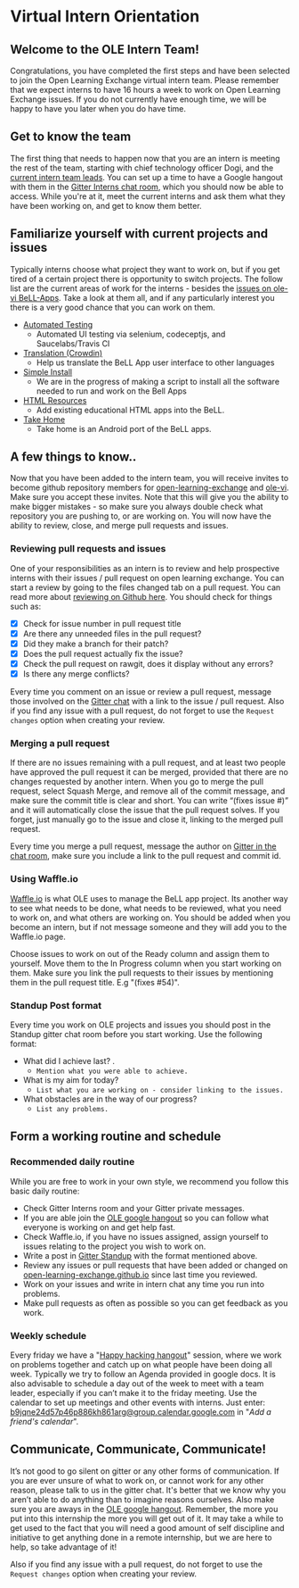# Virtual Intern Orientation

## Welcome to the OLE Intern Team!
Congratulations, you have completed the first steps and have been selected to join the Open Learning Exchange virtual intern team. Please remember that we expect interns to have 16 hours a week to work on Open Learning Exchange issues. If you do not currently have enough time, we will be happy to have you later when you do have time.
## Get to know the team
The first thing that needs to happen now that you are an intern is meeting the rest of the team, starting with chief technology officer Dogi, and the [current intern team leads](http://open-learning-exchange.github.io/#!pages/team.md).
You can set up a time to have a Google hangout with them in the [Gitter Interns chat room](https://gitter.im/open-learning-exchange/interns), which you should now be able to access. While you're at it, meet the current interns and ask them what they have been working on, and get to know them better.
## Familiarize yourself with current projects and issues
Typically interns choose what project they want to work on, but if you get tired of a certain project there is opportunity to switch projects. The follow list are the current areas of work for the interns - besides the [issues on ole-vi BeLL-Apps](https://github.com/ole-vi/BeLL-Apps/issues). Take a look at them all, and if any particularly interest you there is a very good chance that you can work on them.

* [Automated Testing](http://open-learning-exchange.github.io/#!pages/automatedtesting.md)
  * Automated UI testing via selenium, codeceptjs, and Saucelabs/Travis CI
* [Translation (Crowdin)](http://open-learning-exchange.github.io/#!pages/crowdinintegration.md)
  * Help us translate the BeLL App user interface to other languages
* [Simple Install](http://open-learning-exchange.github.io/#!pages/simpleinstall.md)
  * We are in the progress of making a script to install all the software needed to run and work on the Bell Apps
* [HTML Resources](http://open-learning-exchange.github.io/#!pages/htmlresources.md)
  * Add existing educational HTML apps into the BeLL.
* [Take Home](http://open-learning-exchange.github.io/#!pages/takehome.md)
  * Take home is an Android port of the BeLL apps.
## A few things to know..
Now that you have been added to the intern team, you will receive invites to become github repository members for [open-learning-exchange](https://github.com/open-learning-exchange/open-learning-exchange.github.io) and [ole-vi](https://github.com/ole-vi/BeLL-Apps).
Make sure you accept these invites.
Note that this will give you the ability to make bigger mistakes - so make sure you always double check what repository you are pushing to, or are working on.
You will now have the ability to review, close, and merge pull requests and issues.
### Reviewing pull requests and issues
One of your responsibilities as an intern is to review and help prospective interns with their issues / pull request on open learning exchange. You can start a review by going to the files changed tab on a pull request. You can read more about [reviewing on Github here](https://help.github.com/articles/about-pull-request-reviews/). You should check for things such as:
* [x] Check for issue number in pull request title
* [x] Are there any unneeded files in the pull request?
* [x] Did they make a branch for their patch?
* [x] Does the pull request actually fix the issue?
* [x] Check the pull request on rawgit, does it display without any errors?
* [x] Is there any merge conflicts?

Every time you comment on an issue or review a pull request, message those involved on the [Gitter chat](https://gitter.im/open-learning-exchange/chat) with a link to the issue / pull request. Also if you find any issue with a pull request, do not forget to use the `Request changes` option when creating your review.
### Merging a pull request
If there are no issues remaining with a pull request, and at least two people have approved the pull request it can be merged, provided that there are no changes requested by another intern. When you go to merge the pull request, select Squash Merge, and remove all of the commit message, and make sure the commit title is clear and short. You can write “(fixes issue #)” and it will automatically close the issue that the pull request solves. If you forget, just manually go to the issue and close it, linking to the merged pull request.

Every time you merge a pull request, message the author on [Gitter in the chat room](https://gitter.im/open-learning-exchange/chat), make sure you include a link to the pull request and commit id.
### Using Waffle.io
[Waffle.io](https://waffle.io/ole-vi/BeLL-Apps) is what OLE uses to manage the BeLL app project. Its another way to see what needs to be done, what needs to be reviewed, what you need to work on, and what others are working on. You should be added when you become an intern, but if not message someone and they will add you to the Waffle.io page.

Choose issues to work on out of the Ready column and assign them to yourself. Move them to the In Progress column when you start working on them. Make sure you link the pull requests to their issues by mentioning them in the pull request title. E.g "(fixes #54)".
### Standup Post format
Every time you work on OLE projects and issues you should post in the Standup gitter chat room before you start working. Use the following format:
* What did I achieve last? .
  * `Mention what you were able to achieve.`
* What is my aim for today?
  * `List what you are working on - consider linking to the issues.`
* What obstacles are in the way of our progress?    
  * `List any problems.`

## Form a working routine and schedule
### Recommended daily routine

While you are free to work in your own style, we recommend you follow this basic daily routine:
* Check Gitter Interns room and your Gitter private messages.
* If you are able join the [OLE google hangout](https://plus.google.com/hangouts/_/calendar/c3RlZmFuLnVudGVyaGF1c2VyQGdtYWlsLmNvbQ.mc101llc19b1np40p03fivdh1g?authuser=1) so you can follow what everyone is working on and get help fast.
* Check Waffle.io, if you have no issues assigned, assign yourself to issues relating to the project you wish to work on.
* Write a post in [Gitter Standup](https://gitter.im/open-learning-exchange/standup) with the format mentioned above.
* Review any issues or pull requests that have been added or changed on [open-learning-exchange.github.io](https://github.com/open-learning-exchange/open-learning-exchange.github.io) since last time you reviewed.
* Work on your issues and write in intern chat any time you run into problems.
* Make pull requests as often as possible so you can get feedback as you work.

### Weekly schedule
Every friday we have a "[Happy hacking hangout](https://plus.google.com/hangouts/_/calendar/c3RlZmFuLnVudGVyaGF1c2VyQGdtYWlsLmNvbQ.mc101llc19b1np40p03fivdh1g?authuser=1)" session, where we work on problems together and catch up on what people have been doing all week. Typically we try to follow an Agenda provided in google docs. It is also advisable to schedule a day out of the week to meet with a team leader, especially if you can’t make it to the friday meeting. Use the calendar to set up meetings and other events with interns. Just enter: [b9jqne24d57p46p886kh861arg@group.calendar.google.com](b9jqne24d57p46p886kh861arg@group.calendar.google.com) in "*Add a friend's calendar*".

## Communicate, Communicate, Communicate!
It’s not good to go silent on gitter or any other forms of communication. If you are ever unsure of what to work on, or cannot work for any other reason, please talk to us in the gitter chat. It's better that we know why you aren’t able to do anything than to imagine reasons ourselves. Also make sure you are aways in the [OLE google hangout](https://plus.google.com/hangouts/_/calendar/c3RlZmFuLnVudGVyaGF1c2VyQGdtYWlsLmNvbQ.mc101llc19b1np40p03fivdh1g?authuser=1). Remember, the more you put into this internship the more you will get out of it. It may take a while to get used to the fact that you will need a good amount of self discipline and initiative to get anything done in a remote internship, but we are here to help, so take advantage of it! 

Also if you find any issue with a pull request, do not forget to use the `Request changes` option when creating your review.

